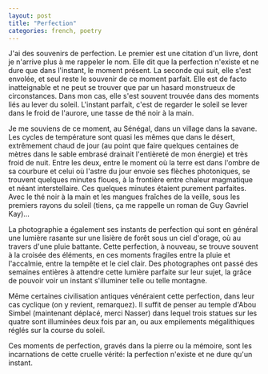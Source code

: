 ```yaml
---
layout: post
title: "Perfection"
categories: french, poetry
---
```


J'ai des souvenirs de perfection. Le premier est une citation d'un livre, dont je n'arrive plus à me rappeler le nom. Elle dit que la perfection n'existe et ne dure que dans l'instant, le moment présent. La seconde qui suit, elle s'est envolée, et seul reste le souvenir de ce moment parfait. Elle est de facto inatteignable et ne peut se trouver que par un hasard monstrueux de circonstances. Dans mon cas, elle s'est souvent trouvée dans des moments liés au lever du soleil. L'instant parfait, c'est de regarder le soleil se lever dans le froid de l'aurore, une tasse de thé noir à la main. 

Je me souviens de ce moment, au Sénégal, dans un village dans la savane. Les cycles de température sont quasi les mêmes que dans le désert, extrêmement chaud de jour (au point que faire quelques centaines de mètres dans le sable embrasé drainait l'entièreté de mon énergie) et très froid de nuit. Entre les deux, entre le moment où la terre est dans l'ombre de sa courbure et celui où l'astre du jour envoie ses flèches photoniques, se trouvent quelques minutes floues, à la frontière entre chaleur magmatique et néant interstellaire. Ces quelques minutes étaient purement parfaites. Avec le thé noir à la main et les mangues fraîches de la veille, sous les premiers rayons du soleil (tiens, ça me rappelle un roman de Guy Gavriel Kay)...

La photographie a également ses instants de perfection qui sont en général une lumière rasante sur une lisière de forêt sous un ciel d'orage, où au travers d'une pluie battante. Cette perfection, à nouveau, se trouve souvent à la croisée des éléments, en ces moments fragiles entre la pluie et l'accalmie, entre la tempête et le ciel clair. Des photographes ont passé des semaines entières à attendre cette lumière parfaite sur leur sujet, la grâce de pouvoir voir un instant s'illuminer telle ou telle montagne.

Même certaines civilisation antiques vénéraient cette perfection, dans leur cas cyclique (on y revient, remarquez). Il suffit de penser au temple d'Abou Simbel (maintenant déplacé, merci Nasser) dans lequel trois statues sur les quatre sont illuminées deux fois par an, ou aux empilements mégalithiques réglés sur la course du soleil. 

Ces moments de perfection, gravés dans la pierre ou la mémoire, sont les incarnations de cette cruelle vérité: la perfection n'existe et ne dure qu'un instant.
